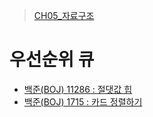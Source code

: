 > [CH05_자료구조](../)

# 우선순위 큐
- [백준(BOJ) 11286 : 절댓값 힙](./BOJ_11286)
- [백준(BOJ) 1715 : 카드 정렬하기](./BOJ_1715)